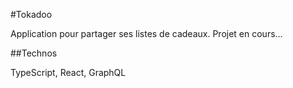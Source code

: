 #Tokadoo

Application pour partager ses listes de cadeaux. Projet en cours...

##Technos

TypeScript, React, GraphQL
